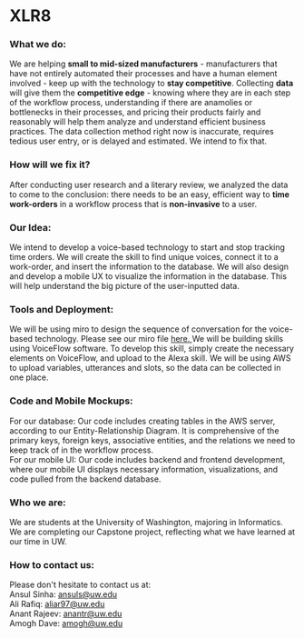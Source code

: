 # XLR8

### What we do:
We are helping **small to mid-sized manufacturers** - manufacturers that have not entirely automated their processes and have a human element involved - keep up with the technology to **stay competitive**. Collecting **data** will give them the **competitive edge** - knowing where they are in each step of the workflow process, understanding if there are anamolies or bottlenecks in their processes, and pricing their products fairly and reasonably will help them analyze and understand efficient business practices. The data collection method right now is inaccurate, requires tedious user entry, or is delayed and estimated. We intend to fix that.

### How will we fix it?
After conducting user research and a literary review, we analyzed the data to come to the conclusion: there needs to be an easy, efficient way to **time work-orders** in a workflow process that is **non-invasive** to a user. 

### Our Idea: 
We intend to develop a voice-based technology to start and stop tracking time orders. We will create the skill to find unique voices, connect it to a work-order, and insert the information to the database. We will also design and develop a mobile UX to visualize the information in the database. This will help understand the big picture of the user-inputted data.

### Tools and Deployment:
We will be using miro to design the sequence of conversation for the voice-based technology. Please see our miro file <a href="https://miro.com/app/board/o9J_kvGl6vk=/"> here. </a> We will be building skills using VoiceFlow software. To develop this skill, simply create the necessary elements on VoiceFlow, and upload to the Alexa skill. We will be using AWS to upload variables, utterances and slots, so the data can be collected in one place.


### Code and Mobile Mockups:
For our database: Our code includes creating tables in the AWS server, according to our Entity-Relationship Diagram. It is comprehensive of the primary keys, foreign keys, associative entities, and the relations we need to keep track of in the workflow process. 
<br> 
For our mobile UI: Our code includes backend and frontend development, where our mobile UI displays necessary information, visualizations, and code pulled from the backend database.

### Who we are:

We are students at the University of Washington, majoring in Informatics. We are completing our Capstone project, reflecting what we have learned at our time in UW.

### How to contact us: 

Please don't hesitate to contact us at:
<br>
Ansul Sinha: ansuls@uw.edu
<br>
Ali Rafiq: aliar97@uw.edu
<br>
Anant Rajeev: anantr@uw.edu
<br>
Amogh Dave: amogh@uw.edu
